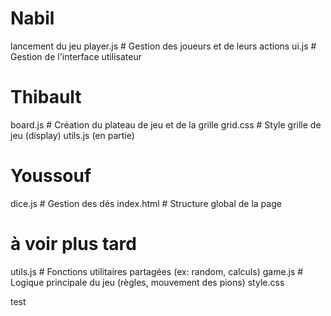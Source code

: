 # Nabil
lancement du jeu
player.js        # Gestion des joueurs et de leurs actions
ui.js            # Gestion de l'interface utilisateur

# Thibault
board.js         # Création du plateau de jeu et de la grille
grid.css         # Style grille de jeu (display)
utils.js (en partie)

# Youssouf
dice.js          # Gestion des dés
index.html       # Structure global de la page

# à voir plus tard
utils.js         # Fonctions utilitaires partagées (ex: random, calculs)
game.js          # Logique principale du jeu (règles, mouvement des pions)
style.css


test